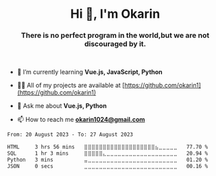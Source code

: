 <h1 align="center">Hi 👋, I'm Okarin</h1>
<h3 align="center">There is no perfect program in the world,but we are not discouraged by it.</h3>
<br>

- 🌱 I’m currently learning **Vue.js, JavaScript, Python**

- 👨‍💻 All of my projects are available at [https://github.com/okarin1](https://github.com/okarin1)

- 💬 Ask me about **Vue.js, Python**

- 📫 How to reach me **okarin1024@gmail.com**

<!--START_SECTION:waka-->

```txt
From: 20 August 2023 - To: 27 August 2023

HTML     3 hrs 56 mins   ⣿⣿⣿⣿⣿⣿⣿⣿⣿⣿⣿⣿⣿⣿⣿⣿⣿⣿⣿⣦⣀⣀⣀⣀⣀   77.70 %
SQL      1 hr 3 mins     ⣿⣿⣿⣿⣿⣄⣀⣀⣀⣀⣀⣀⣀⣀⣀⣀⣀⣀⣀⣀⣀⣀⣀⣀⣀   20.94 %
Python   3 mins          ⣤⣀⣀⣀⣀⣀⣀⣀⣀⣀⣀⣀⣀⣀⣀⣀⣀⣀⣀⣀⣀⣀⣀⣀⣀   01.20 %
JSON     0 secs          ⣀⣀⣀⣀⣀⣀⣀⣀⣀⣀⣀⣀⣀⣀⣀⣀⣀⣀⣀⣀⣀⣀⣀⣀⣀   00.16 %
```

<!--END_SECTION:waka-->
